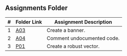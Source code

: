 ##  Assignments Folder

| # | Folder Link                                                                       | Assignment Description     |
|:-:|-----------------------------------------------------------------------------------|----------------------------|
| 1 | [A03](https://github.com/dylanmilesmsu/2142-OOP-MILES/tree/main/Assignments/A03/) | Create a banner.           |
| 2 | [A04](https://github.com/dylanmilesmsu/2142-OOP-MILES/tree/main/Assignments/A04/) | Comment undocumented code. |
| 3 | [P01](https://github.com/dylanmilesmsu/2142-OOP-MILES/tree/main/Assignments/P01/) | Create a robust vector.    |

